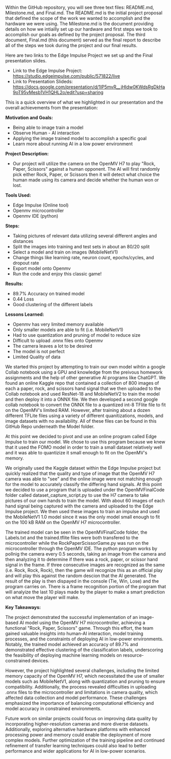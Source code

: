 Within the GitHub repository, you will see three text files: README.md, Milestone.md, and Final.md. The README.md is the initial project proposal that defined the scope of the work we wanted to accomplish and the hardware we were using. The Milestone.md is the document providing details on how we intiailly set up our hardware and first steps we took to accomplish our goals as defined by the project proposal. The third document, Final.md (this document) served as the final report to describe all of the steps we took during the project and our final results. 

Here are two links to the Edge Impulse Project we set up and the Final presentation slides.
- Link to the Edge Impulse Project: https://studio.edgeimpulse.com/public/571822/live
- Link to Presentation Slideds: https://docs.google.com/presentation/d/1lP5mvR__jHIdw0KWdsRgDkHa9oT95vMesb1VH1QHL2o/edit?usp=sharing

This is a quick overview of what we highlighted in our presentation and the overall achievements from the presentation:

**Motivation and Goals:** 
  - Being able to image train a model
  - Observe Human - AI interaction
  - Applying the image trained model to accomplish a specific goal
  - Learn more about running AI in a low power environment

**Project Description:**
- Our project will utilize the camera on the OpenMV H7 to play "Rock, Paper, Scissors" against a human opponent. The AI will first randomly pick either Rock, Paper, or Scissors then it will detect what choice the human made using its camera and decide whether the human won or lost.

**Tools Used:**
  - Edge Impulse (Online tool)
  - Openmv microcontroller
  - Openmv IDE (python)

**Steps:**
  - Taking pictures of relevant data utilizing several different angles and distances
  - Split the images into training and test sets in about an 80/20 split
  - Select a model and train on images (MobileNetV1)
  - Change things like learning rate, neuron count, epochs/cycles, and dropout rate
  - Export model onto Openmv
  - Run the code and enjoy this classic game!

**Results:**
  - 89.7% Accuracy on trained model
  - 0.44 Loss
  - Good clustering of the different labels

**Lessons Learned:**
  - Openmv has very limited memory available
  - Only smaller models are able to fit (i.e. MobileNetV1)
  - Had to use quantization and pruning of model to reduce size
  - Difficult to upload .onnx files onto Openmv
  - The camera leaves a lot to be desired
  - The model is not perfect
  - Limited Quality of data

We started this project by attempting to train our own model wihtin a google Collab notebook using a GPU and knowledge from the preivous homework assignments and the help of other generative AI programs like ChatGPT. We found an online Kaggle repo that contained a collection of 800 images of each a paper, rock, and scissors hand signal that we then uploaded to the Collab notebook and used ResNet-18 and MobileNetV2 to train the model and then deploy it into a ONNX file. We then developed a second google collab notebook to convert the ONNX file to a quantized int-8 TFlite file to fit on the OpenMV's limited RAM. However, after training about a dozen different TFLite files using a variety of different quanitizations, models, and image datasets with no availability. All of these files can be found in this GitHub Repo underneath the Model folder. 

At this point we decided to pivot and use an online program called Edge Impulse to train our model. We chose to use this program because we knew that it used the FOMO model in order to train a small dataset relatively well and it was able to quantizize it small enough to fit on the OpenMV's memory. 

We originally used the Kaggle dataset within the Edge Impulse project but quickly realized that the quality and type of image that the OpenMV H7 camera was able to "see" and the online image were not matching enough for the model to accurately classify the differing hand signals. At this point we decided to use a program that is uploaded under the OpenMVFinalCode folder called dataset_capture_script.py to use the H7 camera to take pictures of our own hands to train the model. With about 60 images of each hand signal being captured with the camera and uploaded to the Edge Impulse project. We then used these images to train an impulse and used the MobileNetV1 1.0 model since it was the only model small enough to fit on the 100 kB RAM on the OpenMV H7 microcontroller. 

The trained model can be seen in the OpenMVFinalCode folder, the Labels.txt and the trained.tflite files were both transfered to the microcontroller while the RockPaperScissorGame.py was run on the microcontroller through the OpenMV IDE. The python program works by pollnig the camera every 0.5 seconds, taking an image from the camera and then analyzing it to determine if there was a rock, paper, or scissor hand signal in the frame. If three consecutive images are recognized as the same (i.e. Rock, Rock, Rock), then the game will recognize this as an official play and will play this against the random descion that the AI generated. The result of the play is then dispayed in the console (Tie, Win, Lose) and the program carries on. There is a frame recognition portion of the program that will analyize the last 10 plays made by the player to make a smart prediction on what move the player will make.

**Key Takeaways:**

The project demonstrated the successful implementation of an image-based AI model using the OpenMV H7 microcontroller, achieving a functional "Rock, Paper, Scissors" game. Through this effort, the team gained valuable insights into human-AI interaction, model training processes, and the constraints of deploying AI in low-power environments. Notably, the trained model achieved an accuracy of 89.7% and demonstrated effective clustering of the classification labels, underscoring the feasibility of deploying machine learning models on resource-constrained devices.

However, the project highlighted several challenges, including the limited memory capacity of the OpenMV H7, which necessitated the use of smaller models such as MobileNetV1, along with quantization and pruning to ensure compatibility. Additionally, the process revealed difficulties in uploading .onnx files to the microcontroller and limitations in camera quality, which affected data collection and model performance. These challenges emphasized the importance of balancing computational efficiency and model accuracy in constrained environments.

Future work on similar projects could focus on improving data quality by incorporating higher-resolution cameras and more diverse datasets. Additionally, exploring alternative hardware platforms with enhanced processing power and memory could enable the deployment of more complex models. Further optimization of the training pipeline and continued refinement of transfer learning techniques could also lead to better performance and wider applications for AI in low-power scenarios.
